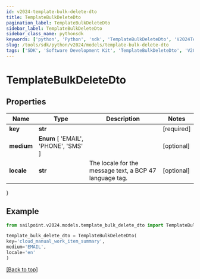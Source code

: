```yaml
---
id: v2024-template-bulk-delete-dto
title: TemplateBulkDeleteDto
pagination_label: TemplateBulkDeleteDto
sidebar_label: TemplateBulkDeleteDto
sidebar_class_name: pythonsdk
keywords: ['python', 'Python', 'sdk', 'TemplateBulkDeleteDto', 'V2024TemplateBulkDeleteDto'] 
slug: /tools/sdk/python/v2024/models/template-bulk-delete-dto
tags: ['SDK', 'Software Development Kit', 'TemplateBulkDeleteDto', 'V2024TemplateBulkDeleteDto']
---
```


# TemplateBulkDeleteDto


## Properties

Name | Type | Description | Notes
------------ | ------------- | ------------- | -------------
**key** | **str** |  | [required]
**medium** |  **Enum** [  'EMAIL',    'PHONE',    'SMS' ] |  | [optional] 
**locale** | **str** | The locale for the message text, a BCP 47 language tag. | [optional] 
}

## Example

```python
from sailpoint.v2024.models.template_bulk_delete_dto import TemplateBulkDeleteDto

template_bulk_delete_dto = TemplateBulkDeleteDto(
key='cloud_manual_work_item_summary',
medium='EMAIL',
locale='en'
)

```
[[Back to top]](#) 

